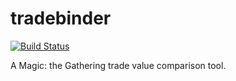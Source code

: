 # tradebinder

[![Build Status](https://github.com/zendamacf/tradebinder/workflows/Testing/badge.svg)](https://github.com/zendamacf/tradebinder)

A Magic: the Gathering trade value comparison tool.
